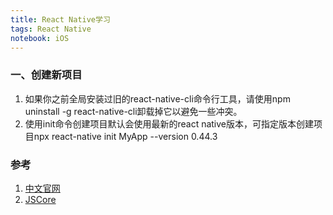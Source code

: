 ```yaml
---
title: React Native学习
tags: React Native
notebook: iOS
---
```


### 一、创建新项目

1. 如果你之前全局安装过旧的react-native-cli命令行工具，请使用npm uninstall -g react-native-cli卸载掉它以避免一些冲突。
2. 使用init命令创建项目默认会使用最新的react native版本，可指定版本创建项目npx react-native init MyApp --version 0.44.3

### 参考

1. [中文官网](https://reactnative.cn/docs/getting-started)
2. [JSCore](https://tech.meituan.com/2018/08/23/deep-understanding-of-jscore.html)
